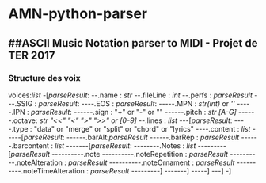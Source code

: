 # AMN-python-parser
##ASCII Music Notation parser to MIDI - Projet de TER 2017
---
### Structure des voix

voices:*list*
-[*parseResult*:
--.name : *str*
--.fileLine : *int*
--.perfs : *parseResult*
---.SSIG : *parseResult*:
----.EOS : *parseResult*:
-----.MPN : *str(int)* or *''*
-----.IPN : *parseResult*:
------.sign : "+" or "-" or ""
------.pitch : *str [A-G]*
------.octave: *str "<<" "<" ">" ">>" or [0-9]*
--.lines : *list*
---[*parseResult*:
----.type : "data" or "merge" or "split" or "chord" or "lyrics"
----.content : *list*
-----[*parseResult*:
------.barAlt:*parseResult*
------.barRep : *parseResult*
------.barcontent : *list*
-------[*parseResult*:
--------.Notes : *list*
---------[*parseResult*
----------.note
----------.noteRepetition : *parseResult*
----------.noteAlteration : *parseResult*
----------.noteOrnament : *parseResult*
----------.noteTimeAlteration : *parseResult*
---------]
-------]
-----]
---]
-]
	                
      